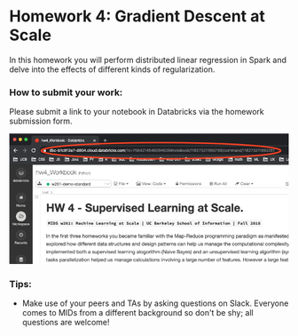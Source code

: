 Homework 4: Gradient Descent at Scale
=====================================

In this homework you will perform distributed linear regression in Spark and
delve into the effects of different kinds of regularization.

### How to submit your work:

Please submit a link to your notebook in Databricks via the homework submission
form.

![](databricks/hw4-link.png)

### Tips:

-   Make use of your peers and TAs by asking questions on Slack. Everyone comes
    to MIDs from a different background so don't be shy; all questions are
    welcome!
